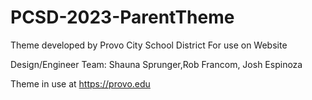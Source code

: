 # PCSD-2023-ParentTheme

Theme developed by Provo City School District For use on Website

Design/Engineer Team: Shauna Sprunger,Rob Francom, Josh Espinoza

Theme in use at https://provo.edu
